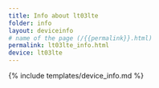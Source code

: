 ```yaml
---
title: Info about lt03lte
folder: info
layout: deviceinfo
# name of the page (/{{permalink}}.html)
permalink: lt03lte_info.html
device: lt03lte
---
```

{% include templates/device_info.md %}
